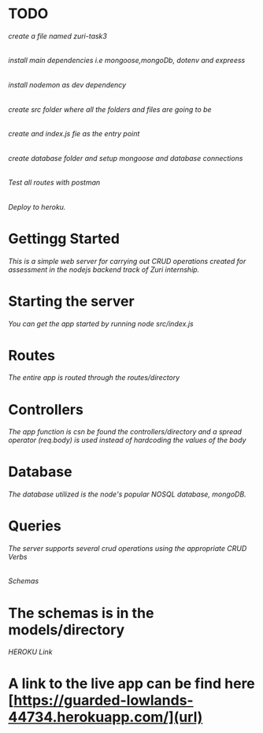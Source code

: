# TODO 
###### create a file named zuri-task3
###### install main dependencies i.e mongoose,mongoDb, dotenv and expreess
###### install nodemon as dev dependency
###### create src folder where all the folders and files are going to be
###### create and index.js fie as the entry point
###### create database folder and setup mongoose and database connections
###### Test all routes with postman 
###### Deploy to heroku.

# Gettingg Started
###### This is a simple web server for carrying out CRUD operations created for assessment in the nodejs backend track of Zuri internship.

# Starting the server
###### You can get the app started by running node src/index.js

# Routes 
###### The entire app is routed through the routes/directory

# Controllers 
###### The app function is csn be found the controllers/directory and a spread operator (req.body) is used instead of hardcoding the values of the body

# Database
###### The database utilized is the node's popular NOSQL database, mongoDB.

# Queries
###### The server supports several crud operations using the appropriate CRUD Verbs

###### Schemas
# The schemas is in the models/directory

###### HEROKU Link
# A link to the live app can be find here    [https://guarded-lowlands-44734.herokuapp.com/](url)




